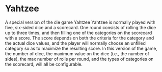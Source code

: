 # Yahtzee
A special version of the die game Yahtzee
Yahtzee is normally played with five, six-sided dice and a scorecard.
One round consists of rolling the dice up to three times, and then filling
one of the categories on the scorecard with a score. The score depends
on both the criteria for the category and the actual dice values, and the
player will normally choose an unfilled category so as to maximize the
resulting score.
In this version of the game, the number of dice, the maximum value on
the dice (i.e., the number of sides), the max number of rolls per round,
and the types of categories on the scorecard, will all be configurable.
